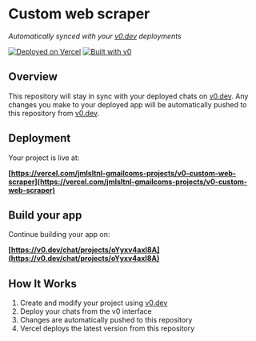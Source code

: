 # Custom web scraper

*Automatically synced with your [v0.dev](https://v0.dev) deployments*

[![Deployed on Vercel](https://img.shields.io/badge/Deployed%20on-Vercel-black?style=for-the-badge&logo=vercel)](https://vercel.com/jmlsltnl-gmailcoms-projects/v0-custom-web-scraper)
[![Built with v0](https://img.shields.io/badge/Built%20with-v0.dev-black?style=for-the-badge)](https://v0.dev/chat/projects/oYyxv4axl8A)

## Overview

This repository will stay in sync with your deployed chats on [v0.dev](https://v0.dev).
Any changes you make to your deployed app will be automatically pushed to this repository from [v0.dev](https://v0.dev).

## Deployment

Your project is live at:

**[https://vercel.com/jmlsltnl-gmailcoms-projects/v0-custom-web-scraper](https://vercel.com/jmlsltnl-gmailcoms-projects/v0-custom-web-scraper)**

## Build your app

Continue building your app on:

**[https://v0.dev/chat/projects/oYyxv4axl8A](https://v0.dev/chat/projects/oYyxv4axl8A)**

## How It Works

1. Create and modify your project using [v0.dev](https://v0.dev)
2. Deploy your chats from the v0 interface
3. Changes are automatically pushed to this repository
4. Vercel deploys the latest version from this repository
